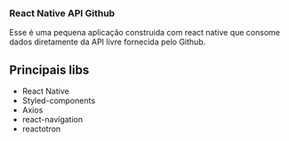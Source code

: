 ### React Native API Github

Esse é uma pequena aplicação construida com react native que consome dados diretamente da API livre fornecida pelo Github.

## Principais libs
- React Native
- Styled-components
- Axios
- react-navigation
- reactotron
